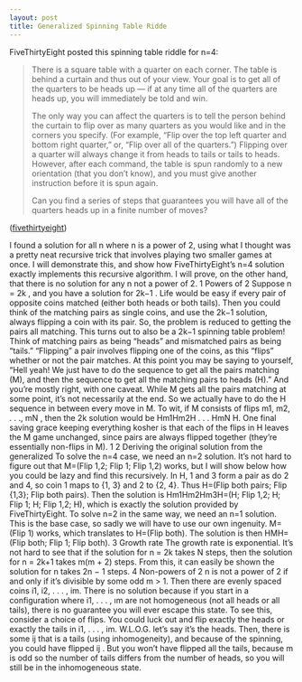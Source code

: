 ```yaml
---
layout: post
title: Generalized Spinning Table Ridde
---
```


FiveThirtyEight posted this spinning table riddle for n=4:

>There is a square table with a quarter on each corner. The table is behind a curtain and thus out of your view. Your goal is to get all of the quarters to be heads up — if at any time all of the quarters are heads up, you will immediately be told and win.
>
>The only way you can affect the quarters is to tell the person behind the curtain to flip over as many quarters as you would like and in the corners you specify. (For example, “Flip over the top left quarter and bottom right quarter,” or, “Flip over all of the quarters.”) Flipping over a quarter will always change it from heads to tails or tails to heads. However, after each command, the table is spun randomly to a new orientation (that you don’t know), and you must give another instruction before it is spun again.
>
>Can you find a series of steps that guarantees you will have all of the quarters heads up in a finite number of moves?

<!--more-->

([fivethirtyeight](https://fivethirtyeight.com/features/i-would-walk-500-miles-and-i-would-riddle-500-more/))

I found a solution
for all n where n is a power of 2, using what I thought was a pretty neat recursive
trick that involves playing two smaller games at once. I will demonstrate this,
and show how FiveThirtyEight’s n=4 solution exactly implements this recursive
algorithm. I will prove, on the other hand, that there is no solution for any n
not a power of 2.
1 Powers of 2
Suppose n = 2k
, and you have a solution for 2k−1
. Life would be easy if
every pair of opposite coins matched (either both heads or both tails). Then
you could think of the matching pairs as single coins, and use the 2k−1
solution,
always flipping a coin with its pair.
So, the problem is reduced to getting the pairs all matching. This turns out
to also be a 2k−1
spinning table problem! Think of matching pairs as being
“heads” and mismatched pairs as being “tails.” “Flipping” a pair involves flipping one of the coins, as this “flips” whether or not the pair matches.
At this point you may be saying to yourself, “Hell yeah! We just have to
do the sequence to get all the pairs matching (M), and then the sequence to
get all the matching pairs to heads (H).” And you’re mostly right, with one
caveat. While M gets all the pairs matching at some point, it’s not necessarily
at the end. So we actually have to do the H sequence in between every move in
M. To wit, if M consists of flips m1, m2, . . ., mN , then the 2k
solution would
be Hm1Hm2H . . . HmN H. One final saving grace keeping everything kosher is
that each of the flips in H leaves the M game unchanged, since pairs are always
flipped together (they’re essentially non-flips in M).
1
2 Deriving the original solution from the generalized
To solve the n=4 case, we need an n=2 solution. It’s not hard to figure out
that M=(Flip 1,2; Flip 1; Flip 1,2) works, but I will show below how you could
be lazy and find this recursively. In H, 1 and 3 form a pair as do 2 and 4, so
coin 1 maps to {1, 3} and 2 to {2, 4}. Thus H=(Flip both pairs; Flip {1,3}; Flip
both pairs). Then the solution is Hm1Hm2Hm3H=(H; Flip 1,2; H; Flip 1; H;
Flip 1,2; H), which is exactly the solution provided by FiveThirtyEight.
To solve n=2 in the same way, we need an n=1 solution. This is the base
case, so sadly we will have to use our own ingenuity. M=(Flip 1) works, which
translates to H=(Flip both). The solution is then HMH=(Flip both; Flip 1;
Flip both).
3 Growth rate
The growth rate is exponential. It’s not hard to see that if the solution for
n = 2k
takes N steps, then the solution for n = 2k+1 takes m(m + 2) steps.
From this, it can easily be shown the solution for n takes 2n − 1 steps.
4 Non-powers of 2
n is not a power of 2 if and only if it’s divisible by some odd m > 1. Then
there are evenly spaced coins i1, i2, . . . , im. There is no solution because if you
start in a configuration where i1, . . . , ım are not homogeneous (not all heads or
all tails), there is no guarantee you will ever escape this state.
To see this, consider a choice of flips. You could luck out and flip exactly
the heads or exactly the tails in i1, . . . , im. W.L.O.G. let’s say it’s the heads.
Then, there is some ij that is a tails (using inhomogeneity), and because of the
spinning, you could have flipped ij . But you won’t have flipped all the tails,
because m is odd so the number of tails differs from the number of heads, so
you will still be in the inhomogeneous state.
